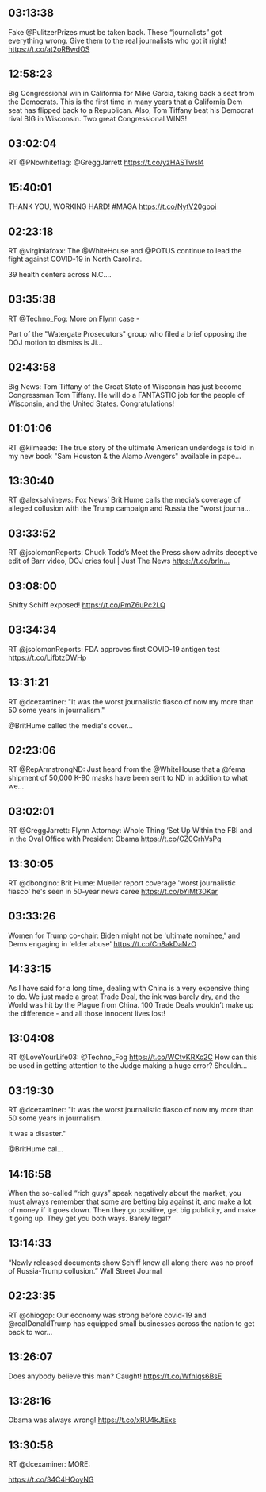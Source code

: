 ## 03:13:38
Fake @PulitzerPrizes must be taken back. These “journalists” got everything wrong. Give them to the real journalists who got it right! https://t.co/at2oRBwdOS
## 12:58:23
Big Congressional win in California for Mike Garcia, taking back a seat from the Democrats. This is the first time in many years that a California Dem seat has flipped back to a Republican. Also, Tom Tiffany beat his Democrat rival BIG in Wisconsin. Two great Congressional WINS!
## 03:02:04
RT @PNowhiteflag: @GreggJarrett https://t.co/yzHASTwsl4
## 15:40:01
THANK YOU, WORKING HARD! #MAGA https://t.co/NytV20gopi
## 02:23:18
RT @virginiafoxx: The @WhiteHouse and @POTUS continue to lead the fight against COVID-19 in North Carolina. 

39 health centers across N.C.…
## 03:35:38
RT @Techno_Fog: More on Flynn case - 

Part of the "Watergate Prosecutors" group who filed a brief opposing the DOJ motion to dismiss is Ji…
## 02:43:58
Big News: Tom Tiffany of the Great State of Wisconsin has just become Congressman Tom Tiffany. He will do a FANTASTIC job for the people of Wisconsin, and the United States. Congratulations!
## 01:01:06
RT @kilmeade: The true story of the ultimate American underdogs is told in my new book "Sam Houston &amp; the Alamo Avengers" available in pape…
## 13:30:40
RT @alexsalvinews: Fox News’ Brit Hume calls the media’s coverage of alleged collusion with the Trump campaign and Russia the "worst journa…
## 03:33:52
RT @jsolomonReports: Chuck Todd’s Meet the Press show admits deceptive edit of Barr video, DOJ cries foul | Just The News https://t.co/brIn…
## 03:08:00
Shifty Schiff exposed! https://t.co/PmZ6uPc2LQ
## 03:34:34
RT @jsolomonReports: FDA approves first COVID-19 antigen test https://t.co/LifbtzDWHp
## 13:31:21
RT @dcexaminer: "It was the worst journalistic fiasco of now my more than 50 some years in journalism."

@BritHume called the media's cover…
## 02:23:06
RT @RepArmstrongND: Just heard from the @WhiteHouse that a @fema shipment of 50,000 K-90 masks have been sent to ND in addition to what we…
## 03:02:01
RT @GreggJarrett: Flynn Attorney: Whole Thing ‘Set Up Within the FBI and in the Oval Office with President Obama https://t.co/CZ0CrhVsPq
## 13:30:05
RT @dbongino: Brit Hume: Mueller report coverage 'worst journalistic fiasco' he's seen in 50-year news caree https://t.co/bYiMt30Kar
## 03:33:26
Women for Trump co-chair: Biden might not be 'ultimate nominee,' and Dems engaging in 'elder abuse' https://t.co/Cn8akDaNzO
## 14:33:15
As I have said for a long time, dealing with China is a very expensive thing to do. We just made a great Trade Deal, the ink was barely dry, and the World was hit by the Plague from China. 100 Trade Deals wouldn’t make up the difference - and all those innocent lives lost!
## 13:04:08
RT @LoveYourLife03: @Techno_Fog https://t.co/WCtvKRXc2C How can this be used in getting attention to the Judge making a huge error? Shouldn…
## 03:19:30
RT @dcexaminer: "It was the worst journalistic fiasco of now my more than 50 some years in journalism. 

It was a disaster."

@BritHume cal…
## 14:16:58
When the so-called “rich guys” speak negatively about the market, you must always remember that some are betting big against it, and make a lot of money if it goes down. Then they go positive, get big publicity, and make it going up. They get you both ways. Barely legal?
## 13:14:33
“Newly released documents show Schiff knew all along there was no proof of Russia-Trump collusion.” Wall Street Journal
## 02:23:35
RT @ohiogop: Our economy was strong before covid-19 and @realDonaldTrump has equipped small businesses across the nation to get back to wor…
## 13:26:07
Does anybody believe this man? Caught! https://t.co/WfnIqs6BsE
## 13:28:16
Obama was always wrong! https://t.co/xRU4kJtExs
## 13:30:58
RT @dcexaminer: MORE: 

https://t.co/34C4HQoyNG
